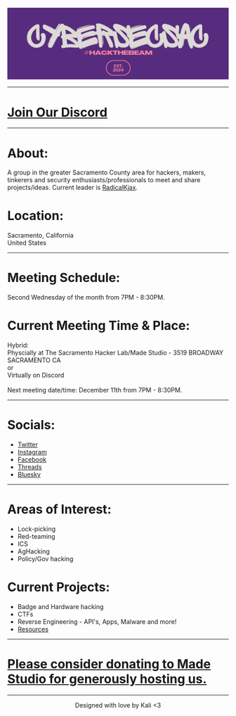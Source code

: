 ![ Logo ](./assets/images/hackthebeamsmaller.jpeg)

---

# [Join Our Discord](https://discord.gg/PVmUsZpkg2)

---

# About:
A group in the greater Sacramento County area for hackers, makers, tinkerers and security enthusiasts/professionals to meet and share projects/ideas. Current leader is [RadicalKjax](https://bsky.app/profile/radicalkjax.com).

# Location:
Sacramento, California\
United States

---

# Meeting Schedule:
Second Wednesday of the month from 7PM - 8:30PM.

# Current Meeting Time & Place:
Hybrid:\
Physcially at The Sacramento Hacker Lab/Made Studio - 3519 BROADWAY SACRAMENTO CA\
or\
Virtually on Discord\
\
Next meeting date/time: December 11th from 7PM - 8:30PM.

---

# Socials:
* [Twitter](https://twitter.com/CyberSec916)
* [Instagram](https://instagram.com/cybersec916)
* [Facebook](https://facebook.com/profile.php?id=61559952651821)
* [Threads](https://www.threads.net/@cybersec916)
* [Bluesky](https://bsky.app/profile/cybersec916.com)

---

# Areas of Interest:
* Lock-picking
* Red-teaming
* ICS
* AgHacking
* Policy/Gov hacking

# Current Projects:
* Badge and Hardware hacking
* CTFs
* Reverse Engineering - API's, Apps, Malware and more!
* [Resources](https://github.com/CyberSecSacramento/Cybersecurity-Sacramento/tree/021b9f5e26aab8741f1e6a6c2e0967a7738b0255/resources)

---

# [Please consider donating to Made Studio for generously hosting us.](https://sacmade.com/support/)

---

<div align="center"> Designed with love by Kali <3
